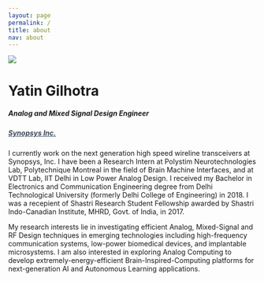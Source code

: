 ```yaml
---
layout: page
permalink: /
title: about
nav: about
---
```


<div class="text-center mt-5">
  <img class="img-fluid rounded-circle profile-img shadow" src="{{ 'prof_pic.jpeg' | prepend: '/assets/img/' | prepend: site.baseurl | prepend: site.url }}">
</div>

<div class="col mt-4">
  <h1 class="title text-center font-weight-bold">Yatin Gilhotra</h1>
  <h5 class="text-center text-sm-center" style="font-stretch: ultra-condensed;">
    Analog and Mixed Signal Design Engineer
  </h5>
  <h5 class="text-center text-sm-center" style="font-stretch: ultra-condensed;">
    <a style="color: rgb(60, 72, 88);" href="https://www.synopsys.com/designware-ip/interface-ip.html" target="_blank">Synopsys Inc.</a><br/>
  </h5>
</div>

<!-- Introduction -->

<div class="col text-justify p-0">
  I currently work on the next generation high speed wireline transceivers at <span class="font-weight-bold">Synopsys, Inc.</span> I have been a Research Intern at <span class="font-weight-bold">Polystim Neurotechnologies Lab, Polytechnique Montreal</span> in the field of Brain Machine Interfaces, and at <span class="font-weight-bold">VDTT Lab, IIT Delhi</span> in Low Power Analog Design. I received my Bachelor in Electronics and Communication Engineering degree from <span class="font-weight-bold">Delhi Technological University (formerly Delhi College of Engineering)</span> in 2018. I was a recepient of <span class="font-weight-bold">Shastri Research Student Fellowship</span> awarded by Shastri Indo-Canadian Institute, MHRD, Govt. of India, in 2017.
  <p>
  <p> My research interests lie in investigating efficient Analog, Mixed-Signal and RF Design techniques in emerging technologies including high-frequency communication systems, low-power biomedical devices, and implantable microsystems. I am also interested in exploring Analog Computing to develop extremely-energy-efficient Brain-Inspired-Computing platforms for next-generation AI and Autonomous Learning applications. 






  <!--
  My research interests lie in tackling the challenges of bandwidth and power in next generation high speed wireline and wireless transceivers. I am also interested in investigating techniques and methods to achieve ultra-energy-efficient brain inspired computing systems, implantable devices, and neuro-recording-stimulation systems.
  I am an Analog and Mixed Signal Design Engineer at Synopsys Inc., and I work on design of High Speed Mixed Signal Wireline Tranceivers. I have been awarded <span class="font-weight-bold">First Class with Distinction</span> for my <i>Bachelor in Technology</i> degree in Electronics and Communication Engineering from Delhi Technological University (formerly, Delhi College of Engineering). I have been the recepient of <span class="font-weight-bold">Shastri Research Student Fellowship</span>, awarded by Shastri Indo-Canadian Institute, MHRD India. As a Shastri Research Fellow, I have worked at <span class="font-weight-bold">Polystim Neurotechnologies Lab</span>, Polytechnique Montreal, in the area of Brain Machine Interfaces during the summer of 2017. I have also worked at <span class="font-weight-bold">VLSI Design Tools and Technologies (VDTT) Lab</span>, at IIT Delhi as a Junior Research Fellow in the fall of 2016, in the area of Low Power Analog Design. During my junior year, I was also a part of <span class="font-weight-bold">Digital System Architecture and Design(DSAD)</span> Research Group at Delhi Technological University.
  <p>
  <p>I am motivated to push the capabilities of the next generation communication, computing and sensing systems to the theoretical limits. I am particularly interested in the big picture question which Alan Turing asked in his famous 1950 paper, <span class="font-weight-bold">"Computing Machinery and Intelligence": "Can Machines Think?"</span>. I am interested in this question, and the unprecedented avenues the research in pursuit of answering this question opens. The ultimate goal to mimic the human brain in all it's sophisticated glory involves recording data from neurons on a massive scale, understanding and decoding the neural activity and synaptic connections, and building novel systems which could reproduce brain-like intelligence, while maintaining it's energy efficiency. This research opens up avenues for many applications like treating neurological disorders, developing neuroprosthetics for impaired patients, and many applications in AI and Deep Learning.
  <p>
  <p> I am also interested in the design of High-Speed Mixed Signal and RF communication systems. The increase in the number of devices connected to the internet, and mobile networks warrants more, and faster data center and communication infrastructure. It poses many challenges on the design of integrated circuits, and network chips which are the backbone of the communication industry, especially in terms of bandwidth and power. Since the data centers consume massive amounts of power, the positive impact of energy efficient communication systems is huge. I am interested in investigating the methods and strategies to build next generation, power efficient communication systems.

  I am interested in conducting research on next generation neuro-recording and stimulation systems, and in building extremely energy efficient, minimal neurons for neuromorphic cores.

  I am a PhD student in the <a href="http://www.ml.cmu.edu/" target="_blank">Machine Learning Department</a> of the <a href="https://www.scs.cmu.edu/" target="_blank">School of Computer Science</a> at <a href="http://www.cmu.edu/" target="_blank">Carnegie Mellon University</a>. My advisor is <a href="http://www.cs.cmu.edu/~tom/" target="_blank">Tom Mitchell</a> and I work on <a href="http://rtw.ml.cmu.edu/rtw/" target="_blank">Never-Ending Learning</a>.

  My current research is motivated by the fact that real-world problems require integrating multiple, distinct modalities of information (e.g., image, audio, language, etc.) in ways that machine learning models cannot currently handle well. Most deep learning approaches are not able to utilize information learned from solving one problem to directly help in solving another. They are also not capable of <span class="font-weight-bold">never-ending learning</span>, failing on problems that are dynamic, ever-changing, and not fixed a priori, which is true of problems in the real world due to the dynamicity of nature. With my research, I aim to bridge the gap between UTCs, deep learning, and never-ending learning, by proposing <span class="font-weight-bold">neural cognitive architectures (NCAs)</span> that are inspired by human cognition and that can learn to continuously solve multiple problems that can grow in number over time, across multiple distinct perception and action modalities, and from multiple noisy sources of supervision combined with self-supervision. Their experience from learning to solve past problems can also be leveraged to learn to solve future ones. If you are interested to read more about NCAs, my <a href="{{ '/assets/pdf/thesis/proposal.pdf' | prepend: site.baseurl | prepend: site.url }}" target="_blank">thesis proposal</a> would be a good place to start. Throughout my PhD I have also worked on <a href="{{ '/projects/' | prepend: site.url }}">multiple other projects</a> related to artificial intelligence and machine learning.
  <br/><br/>
  Before I joined CMU, I graduated with an M.Eng. in <a href="http://www.imperial.ac.uk/electrical-engineering" target="_blank">Electrical and Electronic Engineering</a> from <a href="https://www.imperial.ac.uk/" target="_blank">Imperial College London</a>. For my Master's thesis I proposed a way to use topic modelling methods in order to perform human motion classification.
  </div>
  -->


<!-- News -->
<!--
<div class="news mt-3 p-0">
  <h1 class="title mb-4 p-0">news</h1>
  {% assign news = site.news | reverse %}
  {% for item in news limit: site.news_limit %}
    <div class="row p-0">
      <div class="col-sm-2 p-0">
        <span class="badge danger-color-dark font-weight-bold text-uppercase align-middle date ml-3">
          {{ item.date | date: "%b %-d, %Y" }}
        </span>
      </div>
      <div class="col-sm-10 mt-2 mt-sm-0 ml-3 ml-md-0 p-0 font-weight-light text">
        <p>{{ item.content | remove: '<p>' | remove: '</p>' | emojify }}</p>
      </div>
    </div>
  {% endfor %}
</div>
-->
